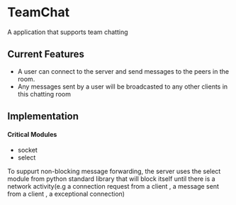 # TeamChat
A application that supports team chatting 



## Current Features
  - A user can connect to the server and send messages to the peers in the room. 
  - Any messages sent by a user will be broadcasted to any other clients in this chatting room 

## Implementation
#### Critical Modules
  - socket
  - select 
  
  To suppurt non-blocking message forwarding, the server uses the select module from python standard library that will block itself until there is a network activity(e.g a connection request from a client , a message sent from a client , a exceptional connection)
  
  
